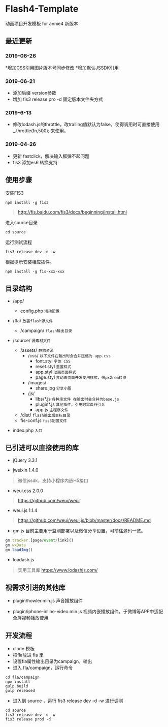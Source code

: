 # Flash4-Template
动画项目开发模板 for annie4 新版本

## 最近更新
### 2019-06-26
*增加CSS引用图片版本号同步修改
*增加默认JSSDK引用  

### 2019-06-21
* 添加后缀 version参数
* 增加 fis3 release pro -d 固定版本文件夹方式

### 2019-6-13
* 修改lodash.js的throttle，改trailing值默认为false，使得调用时可直接使用 _.throttle(fn,500); 来使用。

### 2019-04-26
* 更新 fastclick，解决输入框弹不起问题
* fis3 添加es6 转换支持

## 使用步骤

安装FIS3

```
npm install -g fis3
```
> http://fis.baidu.com/fis3/docs/beginning/install.html

 进入source目录
```
cd source
```
运行测试流程
```
fis3 release dev -d -w
```
根据提示安装相应插件。
```
npm install -g fis-xxx-xxx
```

## 目录结构

 - /app/
    - config.php `活动配置`

- /fla/ `放置flash源文件`
    - /campaign/ `flash输出目录`
- /source/ `源素材文件`
    - /assets/ `静态资源`
        - /css/  `以下文件在输出时会合并压缩为 app.css`
            - font.styl `字体 CSS`
            - reset.styl `重置样式`
            - app.styl `动画页面样式`
            - page.styl `非动画页面开发使用样式，带px2rem转换`
        - /images/
            - share.jpg `分享小图`
        - /js/
            - libs/\*.js `各种库文件 在输出时会合并为base.js`
            - plugin\*.js `其他插件，引用时需自行引入`
            - app.js `主程序文件`
    - /dist/   `flash输出后目标目录`
    - fis-conf.js `fis3配置文件`
- index.php `入口`

## 已引进可以直接使用的库
* jQuery 3.3.1

* jweixin 1.4.0 
> 微信jssdk，支持小程序内嵌H5接口

* weui.css 2.0.0
> https://github.com/weui/weui

* weui.js 1.1.4
> https://github.com/weui/weui.js/blob/master/docs/README.md

* gm.js
目前主要用于监测部署以及微信分享设置，可前往源码一览。
```javascript
gm.tracker.[page/event/link]()
gm.wxData
gm.loadImg()
```

* loadash.js
> 实用工具库
> https://www.lodashjs.com/

## 视需求引进的其他库

* plugin/howler.min.js
声音播放组件

* plugin/iphone-inline-video.min.js
视频内嵌播放组件，于微博等APP中适配全屏视频播放使用

## 开发流程
- clone 模板
- 把fla放进 fla 里
- 设置fla属性输出目录为campaign，输出
- 进入 fla/campaign，运行命令
```
cd fla/campaign
npm install
gulp build
gulp released
```
- 进入到 source ，运行 fis3 release dev -d -w 进行调测
```
cd source
fis3 release dev -d -w
fis3 release prod -d
```
